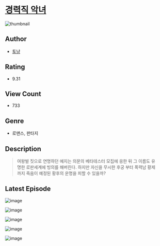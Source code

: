 # [경력직 악녀](https://comic.naver.com/bestChallenge/list?titleId=810038)
![thumbnail](https://image-comic.pstatic.net/user_contents_data/challenge_comic/2023/05/23/upload_4123434026199561776_480x623.jpeg)

## Author
- [토냥](https://comic.naver.com/artistTitle?id=366778)

## Rating
- 9.31

## View Count
- 733

## Genre
- 로맨스, 판타지

## Description
> 여왕벌 짓으로 연명하던 예지는 의문의 베타테스터 모집에 응한 뒤 그 이름도 유명한 로판세계에 빙의를 해버린다. 하지만 자신을 무시한 후궁 부터 폭력남 황제까지 죽음이 예정된 황후의 운명을 피할 수 있을까?


## Latest Episode
![image](https://image-comic.pstatic.net/user_contents_data/challenge_comic/2023/05/24/366778/upload_3763149160462955059.jpeg)

![image](https://image-comic.pstatic.net/user_contents_data/challenge_comic/2023/05/24/366778/upload_7004282024926537268.jpeg)

![image](https://image-comic.pstatic.net/user_contents_data/challenge_comic/2023/05/24/366778/upload_3977301031601320244.jpeg)

![image](https://image-comic.pstatic.net/user_contents_data/challenge_comic/2023/05/24/366778/upload_7149523994182628962.jpeg)

![image](https://image-comic.pstatic.net/user_contents_data/challenge_comic/2023/05/24/366778/upload_3774918328748893491.jpeg)
